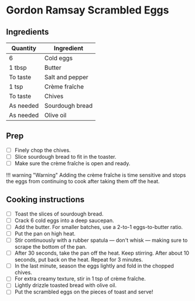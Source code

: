 # Gordon Ramsay Scrambled Eggs

## Ingredients
| Quantity | Ingredient |
| --- | --- |
| 6 | Cold eggs |
| 1 tbsp | Butter |
| To taste | Salt and pepper |
| 1 tsp | Crème fraîche |
| To taste | Chives |
| As needed | Sourdough bread |
| As needed | Olive oil |

## Prep
- [ ] Finely chop the chives.
- [ ] Slice sourdough bread to fit in the toaster.
- [ ] Make sure the crème fraîche is open and ready.

!!! warning "Warning"
    Adding the crème fraîche is time sensitive and stops the eggs from continuing to cook after taking them off the heat.

## Cooking instructions
- [ ] Toast the slices of sourdough bread.
- [ ] Crack 6 cold eggs into a deep saucepan.
- [ ] Add the butter. For smaller batches, use a 2-to-1 eggs-to-butter ratio.
- [ ] Put the pan on high heat.
- [ ] Stir continuously with a rubber spatula — don't whisk — making sure to scrape the bottom of the pan.
- [ ] After 30 seconds, take the pan off the heat. Keep stirring. After about 10 seconds, put back on the heat. Repeat for 3 minutes.
- [ ] In the last minute, season the eggs lightly and fold in the chopped chives. 
- [ ] For extra creamy texture, stir in 1 tsp of crème fraîche.
- [ ] Lightly drizzle toasted bread with olive oil.
- [ ] Put the scrambled eggs on the pieces of toast and serve!
